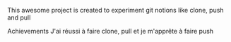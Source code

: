 This awesome project is created to experiment git notions like clone, push and pull

Achievements 
J'ai réussi à faire clone, pull et je m'apprête à faire push